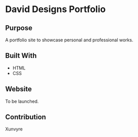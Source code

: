 # David Designs Portfolio

## Purpose
A portfolio site to showcase personal and professional works.

## Built With
* HTML
* CSS

## Website
To be launched.

## Contribution
Xunvyre 